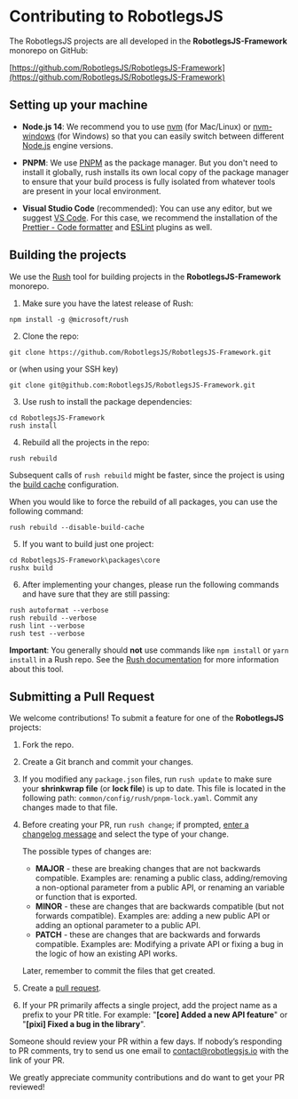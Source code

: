 # Contributing to RobotlegsJS

The RobotlegsJS projects are all developed in the **RobotlegsJS-Framework** monorepo on GitHub:

[https://github.com/RobotlegsJS/RobotlegsJS-Framework](https://github.com/RobotlegsJS/RobotlegsJS-Framework)

## Setting up your machine

- **Node.js 14**: We recommend you to use [nvm](https://github.com/creationix/nvm) (for Mac/Linux) or [nvm-windows](https://github.com/coreybutler/nvm-windows) (for Windows) so that you can easily switch between different [Node.js](https://nodejs.org/en/) engine versions.

- **PNPM**: We use [PNPM](https://pnpm.io) as the package manager. But you don't need to install it globally, rush installs its own local copy of the package manager to ensure that your build process is fully isolated from whatever tools are present in your local environment.

- **Visual Studio Code** (recommended): You can use any editor, but we suggest [VS Code](https://code.visualstudio.com). For this case, we recommend the installation of the [Prettier - Code formatter](https://marketplace.visualstudio.com/items?itemName=esbenp.prettier-vscode) and [ESLint](https://marketplace.visualstudio.com/items?itemName=dbaeumer.vscode-eslint) plugins as well.

## Building the projects

We use the [Rush](http://rushjs.io) tool for building projects in the **RobotlegsJS-Framework** monorepo.

1. Make sure you have the latest release of Rush:
```
npm install -g @microsoft/rush
```

2. Clone the repo:
```
git clone https://github.com/RobotlegsJS/RobotlegsJS-Framework.git
```

or (when using your SSH key)
```
git clone git@github.com:RobotlegsJS/RobotlegsJS-Framework.git
```

3. Use rush to install the package dependencies:
```
cd RobotlegsJS-Framework
rush install
```

4. Rebuild all the projects in the repo:
```
rush rebuild
```

Subsequent calls of `rush rebuild` might be faster, since the project is using the [build cache](https://rushjs.io/pages/maintainer/build_cache) configuration.

When you would like to force the rebuild of all packages, you can use the following command:
```
rush rebuild --disable-build-cache
```


5. If you want to build just one project:
```
cd RobotlegsJS-Framework\packages\core
rushx build
```

6. After implementing your changes, please run the following commands and have sure that they are still passing:
```
rush autoformat --verbose
rush rebuild --verbose
rush lint --verbose
rush test --verbose
```

**Important**: You generally should **not** use commands like `npm install` or `yarn install` in a Rush repo.
See the [Rush documentation](https://rushjs.io/pages/developer/new_developer/) for more information about this tool.

## Submitting a Pull Request

We welcome contributions! To submit a feature for one of the **RobotlegsJS** projects:

1. Fork the repo.

2. Create a Git branch and commit your changes.

3. If you modified any `package.json` files, run `rush update` to make sure your **shrinkwrap file** (or **lock file**) is up to date.
   This file is located in the following path: `common/config/rush/pnpm-lock.yaml`.
   Commit any changes made to that file.

4. Before creating your PR, run `rush change`; if prompted, [enter a changelog message](https://rushjs.io/pages/best_practices/change_logs/) and select the type of your change.
   
   The possible types of changes are: 
   - **MAJOR** - these are breaking changes that are not backwards compatible. Examples are: renaming a public class, adding/removing a non-optional parameter from a public API, or renaming an variable or function that is exported.
   - **MINOR** - these are changes that are backwards compatible (but not forwards compatible). Examples are: adding a new public API or adding an optional parameter to a public API.
   - **PATCH** - these are changes that are backwards and forwards compatible. Examples are: Modifying a private API or fixing a bug in the logic of how an existing API works.

   Later, remember to commit the files that get created.

5. Create a [pull request](https://help.github.com/articles/creating-a-pull-request/).

6. If your PR primarily affects a single project, add the project name as a prefix to your PR title.
   For example: "**[core] Added a new API feature**" or "**[pixi] Fixed a bug in the library**".

Someone should review your PR within a few days. If nobody’s responding to PR comments, try to send us one email to contact@robotlegsjs.io with the link of your PR.

We greatly appreciate community contributions and do want to get your PR reviewed!